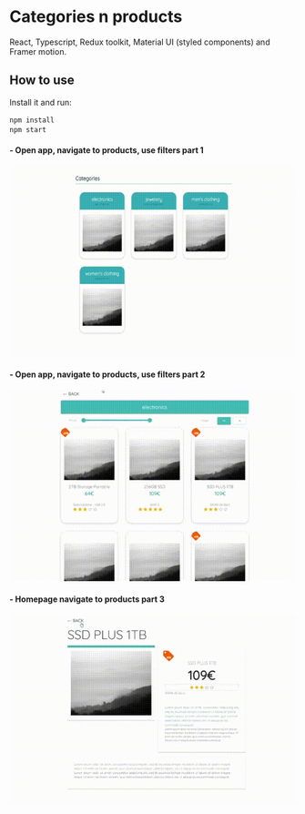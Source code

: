 # Categories n products

React, Typescript, Redux toolkit, Material UI (styled components) and Framer motion.

## How to use

Install it and run:

```sh
npm install
npm start
```

#### - Open app, navigate to products, use filters part 1

<p float=left>
<img src="https://github.com/athangk/shop-animate-react/blob/main/5_gif.gif" width="580">
  </p>

#### - Open app, navigate to products, use filters part 2

<p float=left>
<img src="https://github.com/athangk/shop-animate-react/blob/main/1_gif.gif" width="580">
  </p>


#### - Homepage navigate to products part 3

<p float=left>
<img src="https://github.com/athangk/shop-animate-react/blob/main/2_gif.gif" width="580">
  </p>
